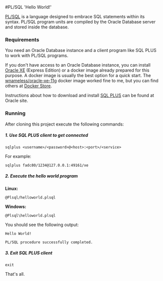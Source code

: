 #PL/SQL 'Hello World!'  
  
[PL/SQL][1] is a language designed to embrace SQL statements within its syntax. PL/SQL program units are compiled by the Oracle Database server and stored inside the database. 

### Requirements

You need an Oracle Database instance and a client program like SQL PLUS to work with PL/SQL programs.  

If you don't have access to an Oracle Database instance, you can install [Oracle XE][4] (Express Edition) or a docker image already prepared for this purpose. A docker image is usually the best option for a quick start. The [wnameless/oracle-xe-11g][2] docker image worked fine to me, but you can find others at [Docker Store][3].  

Instructions about how to download and install [SQL PLUS][5] can be found at Oracle site.

### Running

After cloning this project execute the following commands:

##### 1. Use SQL PLUS client to get connected

`sqlplus <username>/<password>@<host>:<port>/<service>`

For example:  

`sqlplus fadc80/1234@127.0.0.1:49161/xe`

##### 2. Execute the hello world program

**Linux:**

`@Plsql/helloworld.plsql`  

**Windows:**

`@Plsql\helloworld.plsql`  

You should see the following output:

```
Hello World!

PL/SQL procedure successfully completed.
```

##### 3. Exit SQL PLUS client
   
`exit`

That's all.

[1]:http://www.oracle.com/technetwork/database/features/plsql/index.html
[2]:https://hub.docker.com/r/wnameless/oracle-xe-11g/ 
[3]:https://store.docker.com/search?q=oracle-xe&source=community
[4]:https://docs.oracle.com/database/121/SQPUG/apd.htm#SQPUG157
[5]:http://www.oracle.com/technetwork/database/database-technologies/express-edition/downloads/index.html